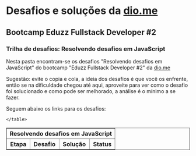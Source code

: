 # Desafios e soluções da [dio.me](https://www.dio.me/)

## Bootcamp Eduzz Fullstack Developer #2

### Trilha de desafios: Resolvendo desafios em JavaScript

Nesta pasta encontram-se os desafios "Resolvendo desafios em JavaScript" do bootcamp "Eduzz Fullstack Developer #2" da [dio.me](https://www.dio.me/)

Sugestão: evite o copia e cola, a ideia dos desafios é que você os enfrente, então se na dificuldade chegou até aqui, aproveite para ver como o desafio foi solucionado e como pode ser melhorado, a análise é o mínimo a se fazer.

Seguem abaixo os links para os desafios:

<div align="left">
	<table border=1>
		<tr>
			<th colspan="4">Resolvendo desafios em JavaScript</th>
		</tr>
		<tr>
			<th>Etapa</th>
			<th>Desafio</th>
			<th>Solução</th>
			<th>Status</th>
		</tr>
		
	</table>
</div>
